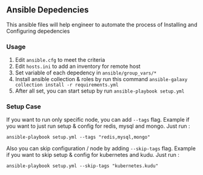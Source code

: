 ## Ansible Depedencies
This ansible files will help engineer to automate the process of Installing and Configuring depedencies

### Usage
1) Edit `ansible.cfg` to meet the criteria
2) Edit `hosts.ini` to add an inventory for remote host
3) Set variable of each depedency in `ansible/group_vars/*`
4) Install ansible collection & roles by run this command `ansible-galaxy collection install -r requirements.yml`
5) After all set, you can start setup by run `ansible-playbook setup.yml`

### Setup Case
If you want to run only specific node, you can add `--tags` flag. Example if you want to just run setup & config for redis, mysql and mongo. Just run :

`ansible-playbook setup.yml --tags "redis,mysql,mongo"`

Also you can skip configuration / node by adding `--skip-tags` flag. Example if you want to skip setup & config for kubernetes and kudu. Just run :

`ansible-playbook setup.yml --skip-tags "kubernetes.kudu"`